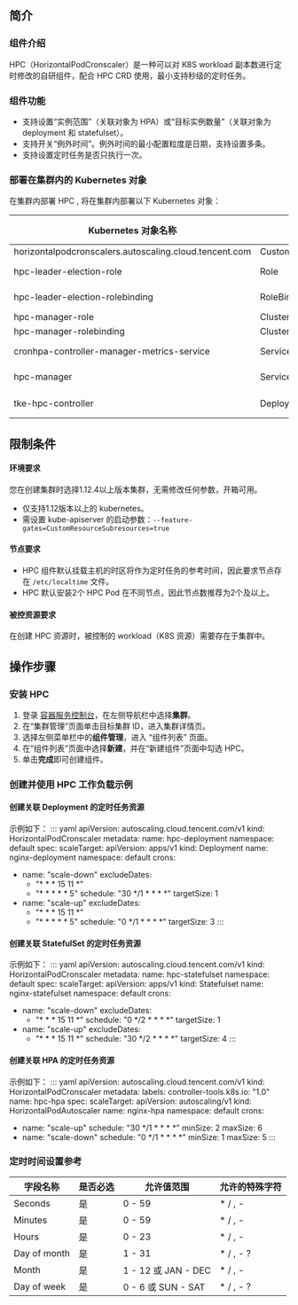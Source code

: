 ## 简介 

### 组件介绍

HPC（HorizontalPodCronscaler）是一种可以对 K8S workload 副本数进行定时修改的自研组件，配合 HPC CRD 使用，最小支持秒级的定时任务。

### 组件功能

- 支持设置“实例范围”（关联对象为 HPA）或“目标实例数量”（关联对象为 deployment 和 statefulset）。
- 支持开关“例外时间”。例外时间的最小配置粒度是日期，支持设置多条。
- 支持设置定时任务是否只执行一次。



### 部署在集群内的 Kubernetes 对象

在集群内部署 HPC , 将在集群内部署以下 Kubernetes 对象：

| Kubernetes 对象名称                                    | 类型                     | 默认占用资源           | 所属Namespaces |
| ------------------------------------------------------ | ------------------------ | ---------------------- | -------------- |
| horizontalpodcronscalers.autoscaling.cloud.tencent.com | CustomResourceDefinition | -                      | -              |
| hpc-leader-election-role                               | Role                     | -                      | kube-system    |
| hpc-leader-election-rolebinding                        | RoleBinding              | -                      | kube-system    |
| hpc-manager-role                                       | ClusterRole              | -                      | -              |
| hpc-manager-rolebinding                                | ClusterRoleBinding       | -                      | -              |
| cronhpa-controller-manager-metrics-service             | Service                  | -                      | kube-system    |
| hpc-manager                                            | ServiceAccount           | -                      | kube-system    |
| tke-hpc-controller                                     | Deployment               | 100mCPU/pod、100Mi/pod | kube-system    |




## 限制条件

#### 环境要求

<dx-alert infotype="explain" title="">
您在创建集群时选择1.12.4以上版本集群，无需修改任何参数，开箱可用。
</dx-alert>

- 仅支持1.12版本以上的 kubernetes。
- 需设置 kube-apiserver 的启动参数：`--feature-gates=CustomResourceSubresources=true`

#### 节点要求

- HPC 组件默认挂载主机的时区将作为定时任务的参考时间，因此要求节点存在 `/etc/localtime` 文件。
- HPC 默认安装2个 HPC Pod 在不同节点，因此节点数推荐为2个及以上。

#### 被控资源要求

在创建 HPC 资源时，被控制的 workload（K8S 资源）需要存在于集群中。


## 操作步骤

### 安装 HPC

1. 登录 [容器服务控制台](https://console.qcloud.com/tke2)，在左侧导航栏中选择**集群**。
2. 在“集群管理”页面单击目标集群 ID，进入集群详情页。
3. 选择左侧菜单栏中的**组件管理**，进入 “组件列表” 页面。
4. 在“组件列表”页面中选择**新建**，并在“新建组件”页面中勾选 HPC。
5. 单击**完成**即可创建组件。


### 创建并使用 HPC 工作负载示例

#### 创建关联  Deployment 的定时任务资源
示例如下：
<dx-codeblock>
:::  yaml
apiVersion: autoscaling.cloud.tencent.com/v1
kind: HorizontalPodCronscaler
metadata:
  name: hpc-deployment
  namespace: default 
spec:
  scaleTarget:
    apiVersion: apps/v1
    kind: Deployment
    name: nginx-deployment
    namespace: default 
  crons:
  - name: "scale-down"
    excludeDates:
      - "* * * 15 11 *"
      - "* * * * * 5"
    schedule: "30 */1 * * * *"
    targetSize: 1
  - name: "scale-up"
    excludeDates:
      - "* * * 15 11 *"
      - "* * * * * 5"
    schedule: "0 */1 * * * *"
    targetSize: 3
:::
</dx-codeblock>

#### 创建关联  StatefulSet 的定时任务资源
示例如下：
<dx-codeblock>
:::  yaml
apiVersion: autoscaling.cloud.tencent.com/v1
kind: HorizontalPodCronscaler
metadata:
  name: hpc-statefulset
  namespace: default
spec:
  scaleTarget:
    apiVersion: apps/v1
    kind: Statefulset
    name: nginx-statefulset
    namespace: default
  crons:
  - name: "scale-down"
    excludeDates:
      - "* * * 15 11 *"
    schedule: "0 */2 * * * *"
    targetSize: 1
  - name: "scale-up"
    excludeDates:
      - "* * * 15 11 *"
    schedule: "30 */2 * * * *"
    targetSize: 4
:::
</dx-codeblock>

#### 创建关联 HPA 的定时任务资源
示例如下：
<dx-codeblock>
:::  yaml
apiVersion: autoscaling.cloud.tencent.com/v1
kind: HorizontalPodCronscaler
metadata:
  labels:
    controller-tools.k8s.io: "1.0"
  name: hpc-hpa
spec:
  scaleTarget:
    apiVersion: autoscaling/v1
    kind: HorizontalPodAutoscaler
    name:  nginx-hpa
    namespace: default
  crons:
  - name: "scale-up"
    schedule: "30 */1 * * * *"
    minSize: 2
    maxSize: 6
  - name: "scale-down"
    schedule: "0 */1 * * * *"
    minSize: 1
    maxSize: 5
:::
</dx-codeblock>

### 定时时间设置参考

| 字段名称     | 是否必选 | 允许值范围          | 允许的特殊字符 |
| ------------ | -------- | ------------------- | -------------- |
| Seconds      | 是       | 0 - 59              | * / , -        |
| Minutes      | 是       | 0 - 59              | * / , -        |
| Hours        | 是       | 0 - 23              | * / , -        |
| Day of month | 是       | 1 - 31              | * / , - ?      |
| Month        | 是       | 1 - 12 或 JAN - DEC | * / , -        |
| Day of week  | 是       | 0 - 6 或 SUN - SAT  | * / , - ?      |
